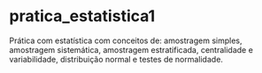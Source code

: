 # pratica_estatistica1
Prática com estatística com conceitos de: amostragem simples, amostragem sistemática, amostragem estratificada, centralidade e variabilidade, distribuição normal e testes de normalidade.
